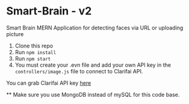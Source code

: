 # Smart-Brain - v2
Smart Brain MERN Application for detecting faces via URL or uploading picture

1. Clone this repo
2. Run `npm install`
3. Run `npm start`
4. You must create your .evn file and add your own API key in the `controllers/image.js` file to connect to Clarifai API.

You can grab Clarifai API key [here](https://www.clarifai.com/)

** Make sure you use MongoDB instead of mySQL for this code base.
